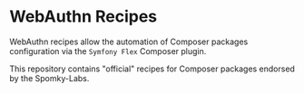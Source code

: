 WebAuthn Recipes
================

WebAuthn recipes allow the automation of Composer packages configuration via the
`Symfony Flex` Composer plugin.

This repository contains "official" recipes for Composer packages endorsed by
the Spomky-Labs.
